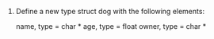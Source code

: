 1. Define a new type struct dog with the following elements:

    name, type = char *
    age, type = float
    owner, type = char *

